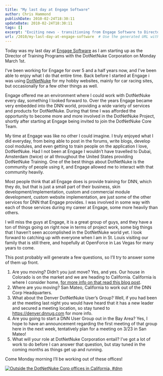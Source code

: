 ```yaml
---
title: "My last day at Engage Software"
author: Chris Hammond
publishDate: 2010-02-24T18:30:11
updateDate: 2010-02-24T18:30:11
tags: []
excerpt: "Exciting news - transitioning from Engage Software to Director of Training Programs at DotNetNuke Corporation! Read more about this journey and future plans."
url: /2010/my-last-day-at-engage-software  # Use the generated URL with year
---
```

<p>Today was my last day at <a href="https://www.engagesoftware.com" target="_blank">Engage Software</a> as I am starting up as the Director of Training Programs with the DotNetNuke Corporation on Monday March 1st.</p>  <p>I’ve been working for Engage for over 5 and a half years now, and I’ve been able to enjoy what I do that entire time. Back before I started at Engage i was using <a href="https://www.dotnetnuke.com/" target="_blank">DotNetNuke</a> for my hobby websites, mainly for car racing sites, but occasionally for a few other things as well.</p>  <p>Engage offered me an environment where I could work with DotNetNuke every day, something I looked forward to. Over the years Engage became very embedded into the DNN world, providing a wide variety of services and products for DotNetNuke. During that time I was afforded the opportunity to become more and more involved in the DotNetNuke Project, shortly after starting at Engage being invited to join the DotNetNuke Core Team.</p>  <p>My time at Engage was like no other I could imagine. I truly enjoyed what I did everyday, from being able to post in the forums, write blogs, develop cool modules, and even getting to train people on the application I love, DotNetNuke. Had I not been at Engage I wouldn’t have travelled to Dubai, Amsterdam (twice) or all throughout the United States providing DotNetNuke Training. One of the best things about DotNetNuke is the community of people using it, and Engage allowed me to interact with that community heavily.</p>  <p>Most people think that all Engage does is provide training for DNN, which they do, but that is just a small part of their business, skin development/implementation, custom and commercial module development, custom website implementation, are just some of the other services for DNN that Engage provides. I was involved in some way with each of those services during my career at Engage, some more heavily than others.</p>  <p>I will miss the guys at Engage, it is a great group of guys, and they have a ton of things going on right now in terms of project work, some big things that I haven’t seen accomplished in the DotNetNuke world yet. I look forward to catching up with everyone when I am in St. Louis visiting our family that is still there, and hopefully at OpenForce in Las Vegas for many years to come.</p>  <p>This post probably will generate a few questions, so I’ll try to answer some of them up front.</p>  <ol>   <li>Are you moving? Didn’t you just move? Yes, and yes. Our house in Colorado is on the market and we are heading to California. California is where I consider home, <a href="https://www.chrishammond.com/blog/itemid/1895/two-announcements-going-home-and-we-are-having-a" target="_blank">for more info on that read this blog post</a>.</li>    <li>Where are you moving? San Mateo, California to work out of the DNN Corp Headquarters.</li>    <li>What about the Denver DotNetNuke User’s Group? Well, if you had been at the meeting last night you would have heard that it has a new leader and secured a meeting location, so stay tuned to <a href="https://denver.dnnug.com">https://denver.dnnug.com</a> for more info.</li>    <li>Are you going to start a DNN User Group out in the Bay Area? Yes, I hope to have an announcement regarding the first meeting of that group here in the next week, tentatively plan for a meeting on 3/23 in San Mateo!</li>    <li>What will your role at DotNetNuke Corporation entail? I’ve got a lot of work to do before I can answer that question, but stay tuned in the coming months as things get up and running.</li> </ol>  <p>Come Monday morning I’ll be working out of these offices!</p>  <p><a title="Outside the DotNetNuke Corp offices in California, #dnn" href="https://www.flickr.com/photos/17726343@N00/4256628835/"><img border="0" alt="Outside the DotNetNuke Corp offices in California, #dnn" src="https://static.flickr.com/4066/4256628835_d62ef8316c.jpg" /></a></p>

